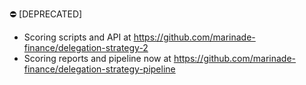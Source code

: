 :no_entry: [DEPRECATED]
- Scoring scripts and API at https://github.com/marinade-finance/delegation-strategy-2
- Scoring reports and pipeline now at https://github.com/marinade-finance/delegation-strategy-pipeline
